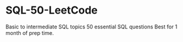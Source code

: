 # SQL-50-LeetCode
Basic to intermediate SQL topics 50 essential SQL questions Best for 1 month of prep time.
